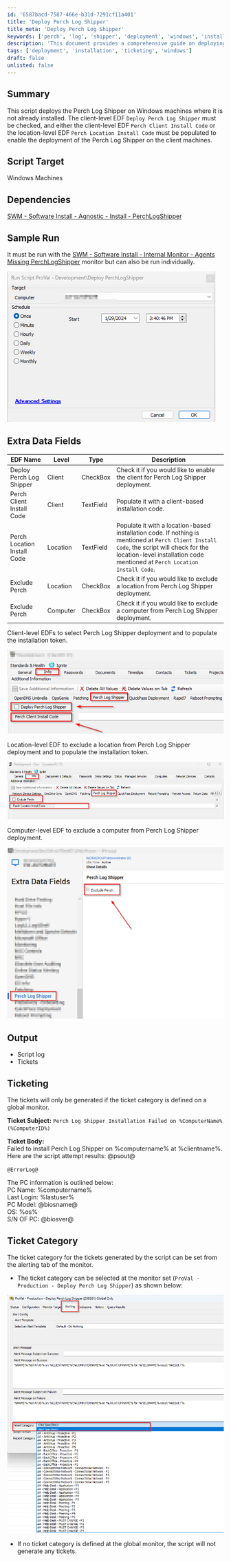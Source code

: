 ```yaml
---
id: '6587bacd-7587-466e-b31d-7291cf11a401'
title: 'Deploy Perch Log Shipper'
title_meta: 'Deploy Perch Log Shipper'
keywords: ['perch', 'log', 'shipper', 'deployment', 'windows', 'install', 'edf']
description: 'This document provides a comprehensive guide on deploying the Perch Log Shipper on Windows machines, detailing the necessary client-level and location-level EDFs, dependencies, and output generated during the installation process.'
tags: ['deployment', 'installation', 'ticketing', 'windows']
draft: false
unlisted: false
---
```


## Summary

This script deploys the Perch Log Shipper on Windows machines where it is not already installed. The client-level EDF `Deploy Perch Log Shipper` must be checked, and either the client-level EDF `Perch Client Install Code` or the location-level EDF `Perch Location Install Code` must be populated to enable the deployment of the Perch Log Shipper on the client machines.

## Script Target

Windows Machines

## Dependencies

[SWM - Software Install - Agnostic - Install - PerchLogShipper](https://proval.itglue.com/DOC-5078775-14959900)

## Sample Run

It must be run with the [SWM - Software Install - Internal Monitor - Agents Missing PerchLogShipper](https://proval.itglue.com/DOC-5078775-14986404) monitor but can also be run individually.

![Sample Run Image](../../../static/img/Deploy-Perch-Log-Shipper/image_4.png)

## Extra Data Fields

| EDF Name                     | Level   | Type      | Description                                                                                                                                                          |
|------------------------------|---------|-----------|----------------------------------------------------------------------------------------------------------------------------------------------------------------------|
| Deploy Perch Log Shipper     | Client  | CheckBox  | Check it if you would like to enable the client for Perch Log Shipper deployment.                                                                                   |
| Perch Client Install Code     | Client  | TextField | Populate it with a client-based installation code.                                                                                                                 |
| Perch Location Install Code    | Location| TextField | Populate it with a location-based installation code. If nothing is mentioned at `Perch Client Install Code`, the script will check for the location-level installation code mentioned at `Perch Location Install Code`. |
| Exclude Perch                | Location| CheckBox  | Check it if you would like to exclude a location from Perch Log Shipper deployment.                                                                                 |
| Exclude Perch                | Computer| CheckBox  | Check it if you would like to exclude a computer from Perch Log Shipper deployment.                                                                                 |

Client-level EDFs to select Perch Log Shipper deployment and to populate the installation token.

![Client-Level EDF](../../../static/img/Deploy-Perch-Log-Shipper/image_5.png)

Location-level EDF to exclude a location from Perch Log Shipper deployment and to populate the installation token.

![Location-Level EDF](../../../static/img/Deploy-Perch-Log-Shipper/image_6.png)

Computer-level EDF to exclude a computer from Perch Log Shipper deployment.

![Computer-Level EDF](../../../static/img/Deploy-Perch-Log-Shipper/image_7.png)

## Output

- Script log
- Tickets

## Ticketing

The tickets will only be generated if the ticket category is defined on a global monitor.

**Ticket Subject:** `Perch Log Shipper Installation Failed on %ComputerName%(%ComputerID%)`

**Ticket Body:**  
Failed to install Perch Log Shipper on %computername% at %clientname%. Here are the script attempt results: @psout@

`@ErrorLog@`

The PC information is outlined below:  
PC Name: %computername%  
Last Login: %lastuser%  
PC Model: @biosname@  
OS: %os%  
S/N OF PC: @biosver@

## Ticket Category

The ticket category for the tickets generated by the script can be set from the alerting tab of the monitor.

- The ticket category can be selected at the monitor set (`ProVal - Production - Deploy Perch Log Shipper`) as shown below:

![Ticket Category Selection](../../../static/img/Deploy-Perch-Log-Shipper/image_8.png)

- If no ticket category is defined at the global monitor, the script will not generate any tickets.



